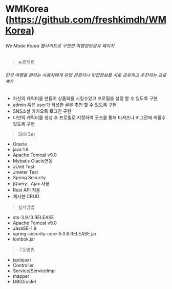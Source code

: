 # WMKorea (https://github.com/freshkimdh/WMKorea)
###### We Made Korea 웹사이트로 구현한 여행정보공유 페이지
  >프로젝트 
  ###### 한국 여행을 원하는 사용자에게 유명 관광지나 맛집정보를 서로 공유하고 추천하는 프로젝트
  * 자신의 캐릭터를 만들어 상품화를 시킬수있고 프로필을 설정 할 수 있도록 구현
  * admin 혹은 user가 작성한 글을 추천 할 수 있도록 구현
  * SNS소셜 카카오톡 로그인 구현 
  * 나만의 캐릭터를 생성 후 프로필로 지정하여 굿즈를 통해 티셔츠나 머그잔에 씌울수 있도록 구현
 
  > Skill Set
  * Oracle
  * java 1.8
  * Apache Tomcat v9.0
  * Mybatis Olacle연동 
  * JUnit Test
  * Jmeter Test
  * Spring Security
  * jQuery , Ajax 사용 
  * Rest API 적용
  * 게시판 CRUD
	
  >설치방법
  * sts-3.9.13.RELEASE
  * Apache Tomcat v9.0
  * JavaSE-1.8
  * spring-security-core-5.0.6.RELEASE.jar
  * lombok.jar
  
  
  >구동방법
  * jsp(ajax)
  * Controller
  * Service/ServiceImpl
  * mapper
  * DB(Oracle)
  
